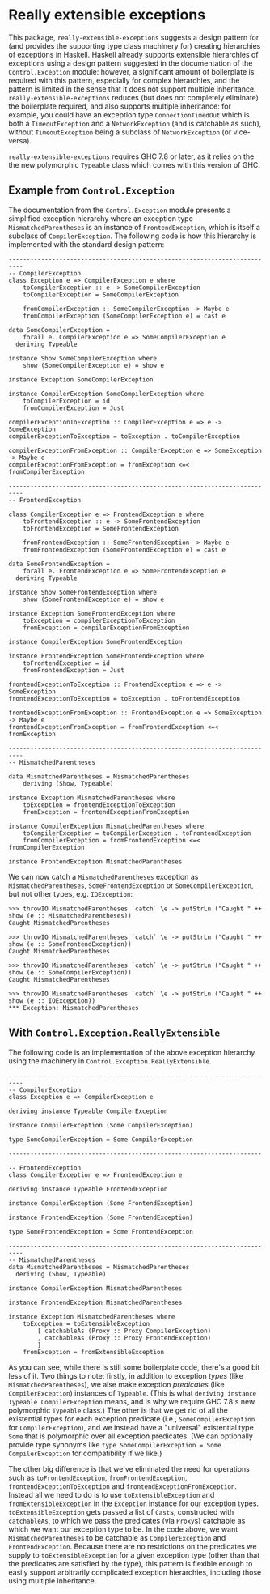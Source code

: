 # Really extensible exceptions

This package, `really-extensible-exceptions` suggests a design pattern for
(and provides the supporting type class machinery for) creating hierarchies of
exceptions in Haskell. Haskell already supports extensible hierarchies of
exceptions using a design pattern suggested in the documentation of the
`Control.Exception` module: however, a significant amount of boilerplate is
required with this pattern, especially for complex hierarchies, and the
pattern is limited in the sense that it does not support multiple inheritance.
`really-extensible-exceptions` reduces (but does not completely eliminate) the
boilerplate required, and also supports multiple inheritance: for example, you
could have an exception type `ConnectionTimedOut` which is both a
`TimeoutException` and a `NetworkException` (and is catchable as such),
without `TimeoutException` being a subclass of `NetworkException` (or
vice-versa).

`really-extensible-exceptions` requires GHC 7.8 or later, as it relies on the
the new polymorphic `Typeable` class which comes with this version of GHC.

## Example from `Control.Exception`

The documentation from the `Control.Exception` module presents a simplified
exception hierarchy where an exception type `MismatchedParentheses` is an
instance of `FrontendException`, which is itself a subclass of
`CompilerException`. The following code is how this hierarchy is implemented
with the standard design pattern:

    --------------------------------------------------------------------------
    -- CompilerException
    class Exception e => CompilerException e where
        toCompilerException :: e -> SomeCompilerException
        toCompilerException = SomeCompilerException

        fromCompilerException :: SomeCompilerException -> Maybe e
        fromCompilerException (SomeCompilerException e) = cast e

    data SomeCompilerException =
        forall e. CompilerException e => SomeCompilerException e
      deriving Typeable

    instance Show SomeCompilerException where
        show (SomeCompilerException e) = show e

    instance Exception SomeCompilerException

    instance CompilerException SomeCompilerException where
        toCompilerException = id
        fromCompilerException = Just

    compilerExceptionToException :: CompilerException e => e -> SomeException
    compilerExceptionToException = toException . toCompilerException

    compilerExceptionFromException :: CompilerException e => SomeException -> Maybe e
    compilerExceptionFromException = fromException <=< fromCompilerException

    --------------------------------------------------------------------------
    -- FrontendException

    class CompilerException e => FrontendException e where
        toFrontendException :: e -> SomeFrontendException
        toFrontendException = SomeFrontendException

        fromFrontendException :: SomeFrontendException -> Maybe e
        fromFrontendException (SomeFrontendException e) = cast e

    data SomeFrontendException =
        forall e. FrontendException e => SomeFrontendException e
      deriving Typeable

    instance Show SomeFrontendException where
        show (SomeFrontendException e) = show e

    instance Exception SomeFrontendException where
        toException = compilerExceptionToException
        fromException = compilerExceptionFromException

    instance CompilerException SomeFrontendException

    instance FrontendException SomeFrontendException where
        toFrontendException = id
        fromFrontendException = Just

    frontendExceptionToException :: FrontendException e => e -> SomeException
    frontendExceptionToException = toException . toFrontendException

    frontendExceptionFromException :: FrontendException e => SomeException -> Maybe e
    frontendExceptionFromException = fromFrontendException <=< fromException

    --------------------------------------------------------------------------
    -- MismatchedParentheses

    data MismatchedParentheses = MismatchedParentheses
        deriving (Show, Typeable)

    instance Exception MismatchedParentheses where
        toException = frontendExceptionToException
        fromException = frontendExceptionFromException

    instance CompilerException MismatchedParentheses where
        toCompilerException = toCompilerException . toFrontendException
        fromCompilerException = fromFrontendException <=< fromCompilerException

    instance FrontendException MismatchedParentheses

We can now catch a `MismatchedParentheses` exception as
`MismatchedParentheses`, `SomeFrontendException` or `SomeCompilerException`,
but not other types, e.g. `IOException`:

    >>> throwIO MismatchedParentheses `catch` \e -> putStrLn ("Caught " ++ show (e :: MismatchedParentheses))
    Caught MismatchedParentheses

    >>> throwIO MismatchedParentheses `catch` \e -> putStrLn ("Caught " ++ show (e :: SomeFrontendException))
    Caught MismatchedParentheses

    >>> throwIO MismatchedParentheses `catch` \e -> putStrLn ("Caught " ++ show (e :: SomeCompilerException))
    Caught MismatchedParentheses

    >>> throwIO MismatchedParentheses `catch` \e -> putStrLn ("Caught " ++ show (e :: IOException))
    *** Exception: MismatchedParentheses

## With `Control.Exception.ReallyExtensible`

The following code is an implementation of the above exception hierarchy using
the machinery in `Control.Exception.ReallyExtensible`.

    --------------------------------------------------------------------------
    -- CompilerException
    class Exception e => CompilerException e

    deriving instance Typeable CompilerException

    instance CompilerException (Some CompilerException)

    type SomeCompilerException = Some CompilerException

    --------------------------------------------------------------------------
    -- FrontendException
    class CompilerException e => FrontendException e

    deriving instance Typeable FrontendException

    instance CompilerException (Some FrontendException)

    instance FrontendException (Some FrontendException)

    type SomeFrontendException = Some FrontendException

    --------------------------------------------------------------------------
    -- MismatchedParentheses
    data MismatchedParentheses = MismatchedParentheses
      deriving (Show, Typeable)

    instance CompilerException MismatchedParentheses

    instance FrontendException MismatchedParentheses

    instance Exception MismatchedParentheses where
        toException = toExtensibleException
            [ catchableAs (Proxy :: Proxy CompilerException)
            , catchableAs (Proxy :: Proxy FrontendException)
            ]
        fromException = fromExtensibleException

As you can see, while there is still some boilerplate code, there's a good bit
less of it. Two things to note: firstly, in addition to exception *types*
(like `MismatchedParentheses`), we alse make exception *predicates* (like
`CompilerException`) instances of `Typeable`. (This is what `deriving instance
Typeable CompilerException` means, and is why we require GHC 7.8's new
polymorphic `Typeable` class.) The other is that we get rid of all the
existential types for each exception predicate (i.e., `SomeCompilerException`
for `CompilerException`), and we instead have a "universal" existential type
`Some` that is polymorphic over all exception predicates. (We can optionally
provide type synonyms like `type SomeCompilerException = Some
CompilerException` for compatibility if we like.)

The other big difference is that we've eliminated the need for operations such
as `toFrontendException`, `fromFrontendException`,
`frontendExceptionToException` and `frontendExceptionFromException`. Instead
all we need to do is to use `toExtensibleException` and
`fromExtensibleException` in the `Exception` instance for our exception types.
`toExtensibleException` gets passed a list of `Cast`s, constructed with
`catchableAs`, to which we pass the predicates (via `Proxy`s) catchable as
which we want our exception type to be. In the code above, we want
`MismatchedParentheses` to be catchable as `CompilerException` and
`FrontendException`. Because there are no restrictions on the predicates we
supply to `toExtensibleException` for a given exception type (other than that
the predicates are satisfied by the type), this pattern is flexible enough to
easily support arbitrarily complicated exception hierarchies, including those
using multiple inheritance.